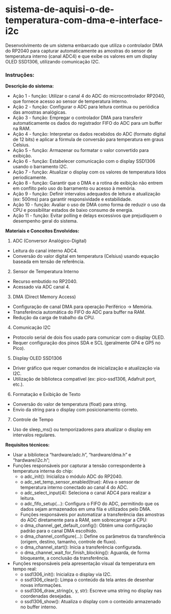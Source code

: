 # sistema-de-aquisi-o-de-temperatura-com-dma-e-interface-i2c
Desenvolvimento de um sistema embarcado que utiliza o controlador DMA do RP2040 para capturar automaticamente as amostras do sensor de temperatura interno (canal ADC4) e que exibe os valores em um display OLED SSD1306, utilizando comunicação I2C.  

### **Instruções:**  
**Descrição do sistema:**  
+ Ação 1 - função: Utilizar o canal 4 do ADC do microcontrolador RP2040, que fornece acesso ao sensor de temperatura interno.
+ Ação 2 - função: Configurar o ADC para leitura contínua ou periódica das amostras analógicas.
+ Ação 3 - função: Empregar o controlador DMA para transferir automaticamente os dados do registrador FIFO do ADC para um buffer na RAM.
+ Ação 4 - função: Interpretar os dados recebidos do ADC (formato digital de 12 bits) e aplicar a fórmula de conversão para temperatura em graus Celsius.
+ Ação 5 - função: Armazenar ou formatar o valor convertido para exibição.  
+ Ação 6 - função: Estabelecer comunicação com o display SSD1306 usando o barramento I2C.  
+ Ação 7 - função: Atualizar o display com os valores de temperatura lidos periodicamente.  
+ Ação 8 - função: Garantir que o DMA e a rotina de exibição não entrem em conflito pelo uso do barramento ou acesso à memória.  
+ Ação 9 - função: Definir intervalos adequados de leitura e atualização (ex: 500ms) para garantir responsividade e estabilidade.  
+ Ação 10 - função: Avaliar o uso de DMA como forma de reduzir o uso da CPU e possibilitar estados de baixo consumo de energia.  
+ Ação 11 - função: Evitar polling e delays excessivos que prejudiquem o desempenho geral do sistema.

**Materiais e Conceitos Envolvidos:**  
1. ADC (Conversor Analógico-Digital)   
+ Leitura do canal interno ADC4.  
+ Conversão do valor digital em temperatura (Celsius) usando equação baseada em tensão de referência.  
2. Sensor de Temperatura Interno  
+ Recurso embutido no RP2040.  
+ Acessado via ADC canal 4.  
3. DMA (Direct Memory Access)  
+ Configuração de canal DMA para operação Periférico → Memória.  
+ Transferência automática do FIFO do ADC para buffer na RAM.  
+ Redução da carga de trabalho da CPU.  
4. Comunicação I2C  
+ Protocolo serial de dois fios usado para comunicar com o display OLED.  
+ Requer configuração dos pinos SDA e SCL (geralmente GP4 e GP5 no Pico).  
5. Display OLED SSD1306  
+ Driver gráfico que requer comandos de inicialização e atualização via I2C.  
+ Utilização de biblioteca compatível (ex: pico-ssd1306, Adafruit port, etc.).  
6. Formatação e Exibição de Texto  
+ Conversão do valor de temperatura (float) para string.  
+ Envio da string para o display com posicionamento correto.  
7. Controle de Tempo  
+ Uso de sleep_ms() ou temporizadores para atualizar o display em intervalos regulares.

**Requisitos técnicos:**
- Usar a biblioteca “hardware/adc.h”, “hardware/dma.h” e “hardware/i2c.h”;
- Funções responsáveis por capturar a tensão correspondente à temperatura interna do chip:
   - o adc_init(): Inicializa o módulo ADC do RP2040.
   - o adc_set_temp_sensor_enabled(true): Ativa o sensor de temperatura interno conectado ao canal 4 do ADC.
   - o adc_select_input(4): Seleciona o canal ADC4 para realizar a leitura.
   - o adc_fifo_setup(...): Configura o FIFO do ADC, permitindo que os dados sejam armazenados em uma fila e utilizados pelo DMA.
   - Funções responsáveis por automatizar a transferência das amostras do ADC diretamente para a RAM, sem sobrecarregar a CPU:
   - o dma_channel_get_default_config(): Obtém uma configuração padrão para o canal DMA escolhido.
   - o dma_channel_configure(...): Define os parâmetros da transferência (origem, destino, tamanho, controle de fluxo).
   - o dma_channel_start(): Inicia a transferência configurada.
   - o dma_channel_wait_for_finish_blocking(): Aguarda, de forma bloqueante, a conclusão da transferência.
- Funções responsáveis pela apresentação visual da temperatura em tempo real:
   - o ssd1306_init(): Inicializa o display via I2C.
   - o ssd1306_clear(): Limpa o conteúdo da tela antes de desenhar novas informações.
   - o ssd1306_draw_string(x, y, str): Escreve uma string no display nas coordenadas desejadas.
   - o ssd1306_show(): Atualiza o display com o conteúdo armazenado no buffer interno.
